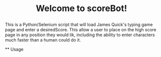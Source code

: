 # <p align="center">Welcome to scoreBot!</p>

This is a Python/Selenium script that will load James Quick's typing game page and enter a desiredScore. This allow a user to place on the high score page in any position they would lik, including the ability to enter characters much faster than a human could do it. 

** Usage 

